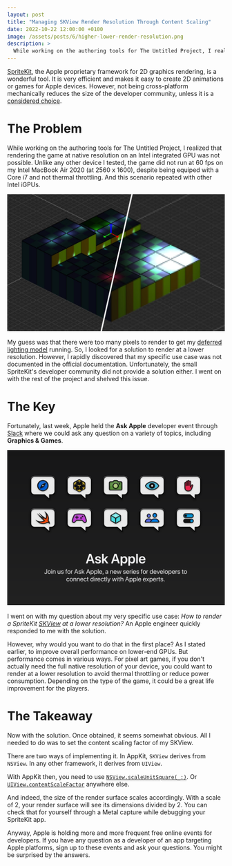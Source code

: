 ```yaml
---
layout: post
title: "Managing SKView Render Resolution Through Content Scaling"
date: 2022-10-22 12:00:00 +0100
image: /assets/posts/6/higher-lower-render-resolution.png
description: >
  While working on the authoring tools for The Untitled Project, I realized that running the game at native Retina resolution was not possible on low-end GPUs. I needed a way to render the content of my SKView at a lower resolution. However, the documentation does not provide directions on this subject. In this post, I explain how I finally get to the solution and how to implement it.
---
```


[SpriteKit](https://developer.apple.com/spritekit/), the Apple proprietary framework for 2D graphics rendering, is a wonderful tool. It is very efficient and makes it easy to create 2D animations or games for Apple devices. However, not being cross-platform mechanically reduces the size of the developer community, unless it is a [considered choice](/2022/03/19/3-the-untitled-project-why-apple-only.html).

# The Problem

While working on the authoring tools for The Untitled Project, I realized that rendering the game at native resolution on an Intel integrated GPU was not possible. Unlike any other device I tested, the game did not run at 60 fps on my Intel MacBook Air 2020 (at 2560 x 1600), despite being equiped with a Core i7 and not thermal throttling. And this scenario repeated with other Intel iGPUs.

![Higher-Lower Render Resolution](/assets/posts/6/higher-lower-render-resolution.png)

My guess was that there were too many pixels to render to get my [deferred lighting model](https://twitter.com/chsxf/status/1523796764020846593) running. So, I looked for a solution to render at a lower resolution. However, I rapidly discovered that my specific use case was not documented in the official documentation. Unfortunately, the small SpriteKit's developer community did not provide a solution either. I went on with the rest of the project and shelved this issue.

# The Key

Fortunately, last week, Apple held the **Ask Apple** developer event through [Slack](https://slack.com) where we could ask any question on a variety of topics, including **Graphics & Games**.

![Ask Apple](/assets/posts/6/ask-apple.png)

I went on with my question about my very specific use case: _How to render a SpriteKit [SKView](https://developer.apple.com/documentation/spritekit/skview) at a lower resolution?_ An Apple engineer quickly responded to me with the solution.

However, why would you want to do that in the first place? As I stated earlier, to improve overall performance on lower-end GPUs. But performance comes in various ways. For pixel art games, if you don't actually need the full native resolution of your device, you could want to render at a lower resolution to avoid thermal throttling or reduce power consumption. Depending on the type of the game, it could be a great life improvement for the players.

# The Takeaway

Now with the solution. Once obtained, it seems somewhat obvious. All I needed to do was to set the content scaling factor of my SKView.

There are two ways of implementing it. In AppKit, `SKView` derives from `NSView`. In any other framework, it derives from `UIView`.

With AppKit then, you need to use [`NSView.scaleUnitSquare(_:)`](https://developer.apple.com/documentation/appkit/nsview/1483721-scaleunitsquare). Or [`UIView.contentScaleFactor`](https://developer.apple.com/documentation/uikit/uiview/1622657-contentscalefactor) anywhere else.

And indeed, the size of the render surface scales accordingly. With a scale of 2, your render surface will see its dimensions divided by 2. You can check that for yourself through a Metal capture while debugging your SpriteKit app.

Anyway, Apple is holding more and more frequent free online events for developers. If you have any question as a developer of an app targeting Apple platforms, sign up to these events and ask your questions. You might be surprised by the answers.
